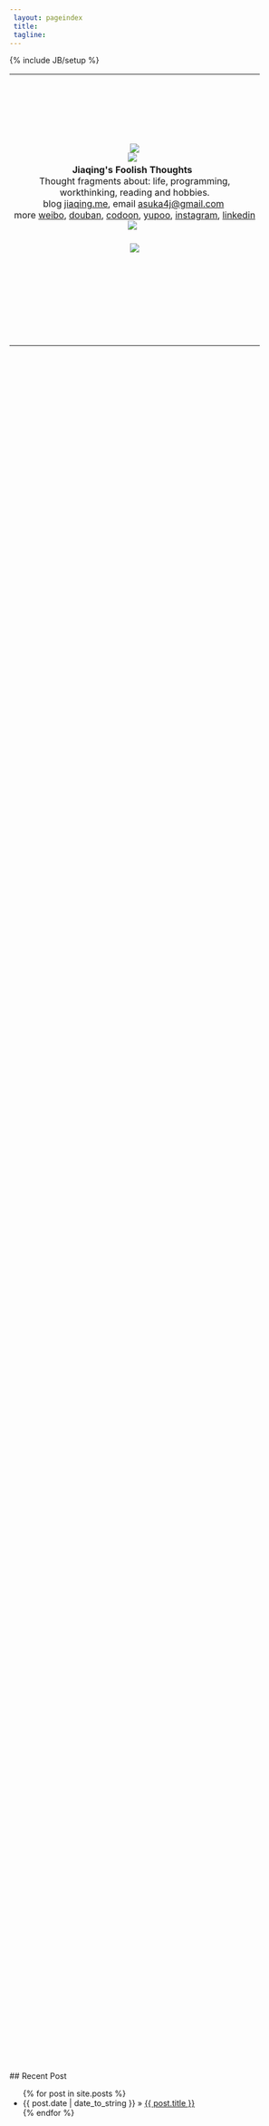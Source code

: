 ```yaml
---
 layout: pageindex
 title: 
 tagline: 
---
```

{% include JB/setup %}
<table height="90%" border="0" align="center"><tr><td>
</br>
</br>
</br>
</br>
</br>
</br>
<center><img id="9EE382F35E616D3ED837772593F8B767" src="http://pic.yupoo.com/asuka4j/D2C98pNC/medish.jpg" /></center>
<center>
<img id="jiaqinglogoline" src="http://pic.yupoo.com/asuka4j/D2EHePXh/medish.jpg"/>&nbsp;&nbsp;</br>
<strong>Jiaqing's Foolish Thoughts&nbsp;&nbsp;</strong></br>
Thought fragments about: life, programming,</br>
workthinking, reading and hobbies.</br>
<!--&amp;</br>-->
blog&nbsp;<a href="http://jiaqing.me">jiaqing.me</a>,&nbsp;email&nbsp;<a href="mailto:asuka4j@gmail.com">asuka4j@gmail.com</a>&nbsp;</br>
more&nbsp;<a href="http://weibo.com/Asuka4J">weibo</a>,&nbsp;<a href="http://www.douban.com/people/Asuka4J/">douban</a>,&nbsp;<a href="http://www.codoon.com/p/asuka4j">codoon</a>,&nbsp;<a href="http://www.yupoo.com/photos/asuka4j/albums/">yupoo</a>,&nbsp;<a href="http://instagram.com/asuka4j">instagram</a>,&nbsp;<a href="http://www.linkedin.com/pub/jiaqing-zheng/3a/b10/966">linkedin</a></br>
<img id="jiaqinglogoline" src="http://pic.yupoo.com/asuka4j/D2EHePXh/medish.jpg"/>&nbsp;&nbsp;</br>
</center>
</br>
<center><img id="sapprow" src="http://pic.yupoo.com/asuka4j/D2Cia9Jc/medish.jpg"/></center>
</br>
</br>
</br>
</br>
</br>
</br>
</br>
</br>
</td></tr></table>
## Recent Post
<ul class="posts">
  {% for post in site.posts %}
    <li><span>{{ post.date | date_to_string }}</span> &raquo; <a href="{{ BASE_PATH }}{{ post.url }}">{{ post.title }}</a></li>
  {% endfor %}
</ul>


